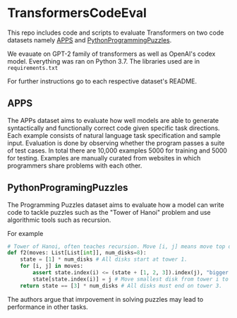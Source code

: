 # TransformersCodeEval

This repo includes code and scripts to evaluate Transformers on two code datasets namely [APPS](https://github.com/hendrycks/apps) and [PythonProgrammingPuzzles](https://github.com/microsoft/PythonProgrammingPuzzles). 

We evauate on GPT-2 family of transformers as well as OpenAI's codex model. Everything was ran on Python 3.7. The libraries used are in `requirements.txt`

For further instructions go to each respective dataset's README. 

## APPS

The APPs dataset aims to evaluate how well models are able to generate syntactically and functionally correct code given specific task directions. Each example consists of natural language task specification and sample input. Evaluation is done by observing whether the program passes a suite of test cases. In total there are 10,000 examples 5000 for training and 5000 for testing. Examples are manually curated from websites in which programmers share problems with each other.

## PythonProgramingPuzzles

The Programming Puzzles dataset aims to evaluate how a model can write code to tackle puzzles such as the "Tower of Hanoi" problem and use algorithmic tools such as recursion. 

For example
```python
# Tower of Hanoi, often teaches recursion. Move [i, j] means move top disk on tower i to j, with 1 ≤ i,j ≤ 3
def f2(moves: List[List[int]], num_disks=8):
    state = [1] * num_disks # All disks start at tower 1.
    for [i, j] in moves:
        assert state.index(i) <= (state + [1, 2, 3]).index(j), "bigger disk on top"
        state[state.index(i)] = j # Move smallest disk from tower i to tower j.
    return state == [3] * num_disks # All disks must end on tower 3.

```

The authors argue that imrpovement in solving puzzles may lead to performance in other tasks. 